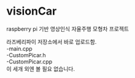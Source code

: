 # visionCar
raspberry pi 기반 영상인식 자율주행 모형차 프로젝트

라즈베리파이 저장소에서 바로 업로드함.\
-main.cpp \
-CustomPicar.h \
-CustomPicar.cpp \
이 세개 외엔 볼 필요 없습니다.
